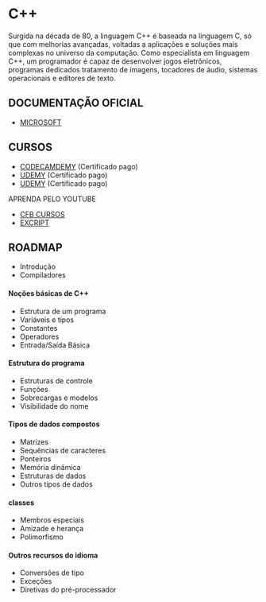# C++
Surgida na década de 80, a linguagem C++ é baseada na linguagem C, só que com melhorias avançadas, voltadas a aplicações e soluções mais complexas no universo da computação. Como especialista em linguagem C++, um programador é capaz de desenvolver jogos eletrônicos, programas dedicados tratamento de imagens, tocadores de áudio, sistemas operacionais e editores de texto.

## DOCUMENTAÇÃO OFICIAL
* [MICROSOFT](https://docs.microsoft.com/pt-br/cpp/cpp/?view=msvc-170)
## CURSOS 

* [CODECAMDEMY](https://www.codecademy.com/learn/learn-c-plus-plus) (Certificado pago)
* [UDEMY](https://www.udemy.com/course/orientacao-a-objetos-c/) (Certificado pago)
* [UDEMY](https://www.udemy.com/course/free-learn-c-tutorial-beginners/) (Certificado pago)


APRENDA PELO YOUTUBE

* [CFB CURSOS](https://www.youtube.com/playlist?list=PLx4x_zx8csUjczg1qPHavU1vw1IkBcm40) 
* [EXCRIPT](https://www.youtube.com/playlist?list=PLesCEcYj003QTw6OhCOFb1Fdl8Uiqyrqo) 

## ROADMAP
* Introdução
* Compiladores

#### Noções básicas de C++
* Estrutura de um programa
* Variáveis e tipos
* Constantes
* Operadores
* Entrada/Saída Básica
#### Estrutura do programa
* Estruturas de controle
* Funções
* Sobrecargas e modelos
* Visibilidade do nome

#### Tipos de dados compostos
* Matrizes
* Sequências de caracteres
* Ponteiros
* Memória dinâmica
* Estruturas de dados
* Outros tipos de dados
#### classes
* Membros especiais
* Amizade e herança
* Polimorfismo

#### Outros recursos do idioma
* Conversões de tipo
* Exceções
* Diretivas do pré-processador
